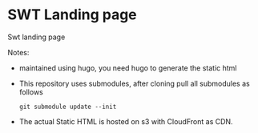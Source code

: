 # SWT Landing page

Swt landing page

Notes:

- maintained using hugo, you need hugo to generate the static html
- This repository uses submodules, after cloning pull all submodules as follows

   ```
   git submodule update --init
   ```

- The actual Static HTML is hosted on s3 with CloudFront as CDN.
